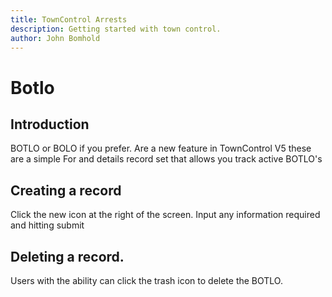 ```yaml
---
title: TownControl Arrests
description: Getting started with town control.
author: John Bomhold
---
```

# Botlo

## Introduction 
BOTLO or BOLO if you prefer. Are a new feature in TownControl V5 these are a simple For and details record set that allows you track active BOTLO's

## Creating a record
Click the new icon at the right of the screen. Input any information required and hitting submit

## Deleting a record.
Users with the ability can click the trash icon to delete the BOTLO.